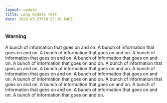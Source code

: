 ```yaml
---
layout: update
title: Long Update Test
date: 2020-03-23T18:52:18.640Z
---
```

### Warning

A bunch of information that goes on and on. A bunch of information that goes on and on. A bunch of information that goes on and on. A bunch of information that goes on and on. A bunch of information that goes on and on. A bunch of information that goes on and on. A bunch of information that goes on and on. A bunch of information that goes on and on. A bunch of information that goes on and on. A bunch of information that goes on and on. A bunch of information that goes on and on. A bunch of information that goes on and on. A bunch of information that goes on and on. A bunch of information that goes on and on. A bunch of information that goes on and on. A bunch of information that goes on and on. 